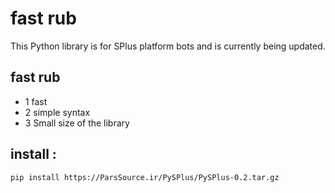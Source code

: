 # fast rub

This Python library is for SPlus platform bots and is currently being updated.

## fast rub

- 1 fast
- 2 simple syntax
- 3 Small size of the library

## install :

```bash
pip install https://ParsSource.ir/PySPlus/PySPlus-0.2.tar.gz
```